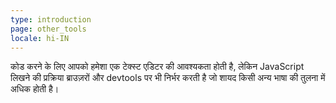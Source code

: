 ```yaml
---
type: introduction
page: other_tools
locale: hi-IN
---
```


कोड करने के लिए आपको हमेशा एक टेक्स्ट एडिटर की आवश्यकता होती है, लेकिन JavaScript लिखने की प्रक्रिया ब्राउज़रों और devtools पर भी निर्भर करती है जो शायद किसी अन्य भाषा की तुलना में अधिक होती है।
